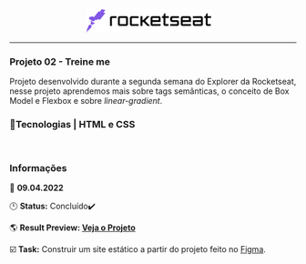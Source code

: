 

<div align="center">
<img width="220px" src="https://raw.githubusercontent.com/Rocketseat/awesome/master/assets/logo_rocketseat.png" alt="">&nbsp;&nbsp;&nbsp;
<img width="150px" src="https://www.rocketseat.com.br/_next/image?url=%2Fassets%2Flogos%2Fexplorer.svg&w=256&q=75"  alt="">
</div>

---
### Projeto 02 - Treine me
<p>
Projeto desenvolvido durante a segunda semana do Explorer da Rocketseat, nesse projeto aprendemos mais sobre tags semânticas, o conceito de Box Model e Flexbox e sobre <i>linear-gradient</i>. <br/>
<h3>
🧪Tecnologias | <b>HTML</b> e <b>CSS</b>
</h3> 

</p>
<img  src="https://i.imgur.com/JVPAKEp.png"  alt="">

### Informações
📅 **09.04.2022**

🕛 **Status:** Concluído✔️

🌎 **Result Preview: [Veja o Projeto](https://viniciusoliver-stack.github.io/Rocketseat-Explorer/projeto-02/)**

☑️ **Task:** Construir um site estático a partir do projeto feito no [Figma](https://www.figma.com/file/9e8oZ7kkjIt5rkNgz9MPtk/Explorer---Stage-03/duplicate).
